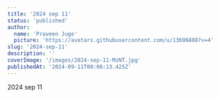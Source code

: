 ```yaml
---
title: '2024 sep 11'
status: 'published'
author:
  name: 'Praveen Juge'
  picture: 'https://avatars.githubusercontent.com/u/13696888?v=4'
slug: '2024-sep-11'
description: ''
coverImage: '/images/2024-sep-11-MzNT.jpg'
publishedAt: '2024-09-11T00:06:13.425Z'
---
```


2024 sep 11